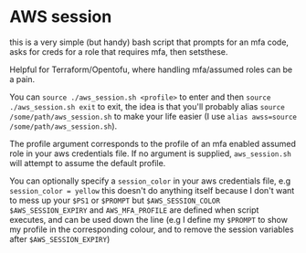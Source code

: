 # AWS session
this is a very simple (but handy) bash script that prompts for an mfa code, asks for creds for a role that requires mfa, then setsthese. 

Helpful for Terraform/Opentofu, where handling mfa/assumed roles can be a pain.

You can `source ./aws_session.sh <profile>` to enter and then `source ./aws_session.sh exit` to exit, the idea is that you'll probably alias `source /some/path/aws_session.sh` to make your life easier (I use `alias awss=source /some/path/aws_session.sh`). 

The profile argument corresponds to the profile of an mfa enabled assumed role in your aws credentials file. If no argument is supplied, `aws_session.sh` will attempt to assume the default profile.

You can optionally specify a `session_color` in your aws credentials file, e.g `session_color = yellow` this doesn't do anything itself because I don't want to mess up your `$PS1` or `$PROMPT` but `$AWS_SESSION_COLOR` `$AWS_SESSION_EXPIRY` and `AWS_MFA_PROFILE` are defined when script executes, and can be used down the line (e.g I define my `$PROMPT` to show my profile in the corresponding colour, and to remove the session variables after `$AWS_SESSION_EXPIRY`)
